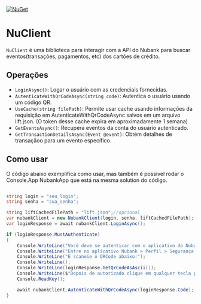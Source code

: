 [![NuGet](https://img.shields.io/nuget/v/nucli?label=Nucli&style=for-the-badge)](https://www.nuget.org/packages/nucli/)

# NuClient

`NuClient` é uma biblioteca para interagir com a API do Nubank para buscar eventos(transações, pagamentos, etc) dos cartões de crédito.

## Operações
   - `LoginAsync()`: Logar o usuário com as credenciais fornecidas.
   - `AutenticateWithQrCodeAsync(string code)`: Autentica o usuário usando um código QR.
   - `UseCache(string filePath)`: Permite usar cache usando informações da requisição em AutenticateWithQrCodeAsync salvos em um arquivo lift.json. (O token desse cache expira em aproximadamente 1 semana)
   - `GetEventsAsync()`: Recupera eventos da conta do usuário autenticado.
   - `GetTransactionDetailsAsync(Event @event)`: Obtém detalhes de transaçãoo para um evento específico.

## Como usar
O código abaixo exemplifica como usar, mas também é possível rodar o Console.App NubankApp que está na mesma solution do código.

```csharp

string login = "seu_login";
string senha = "sua_senha";

string liftCachedFilePath = "lift.json";//opcional
var nubankClient = new NubankClient(login, senha, liftCachedFilePath);
var loginResponse = await nubankClient.LoginAsync();

if (loginResponse.MustAuthenticate)
{
	Console.WriteLine("Você deve se autenticar com o aplicativo do Nubank para acessar os dados.");
	Console.WriteLine("Entre no aplicativo Nubank > Perfil > Segurança > Acesso no Navegador");
	Console.WriteLine("E scaneie o QRCode abaixo:");
	Console.WriteLine();
	Console.WriteLine(loginResponse.GetQrCodeAsAscii());
	Console.WriteLine($"Depois de autorizado clique em qualquer tecla para continuar ...");
	Console.ReadKey();

	await nubankClient.AutenticateWithQrCodeAsync(loginResponse.Code);
}
```



